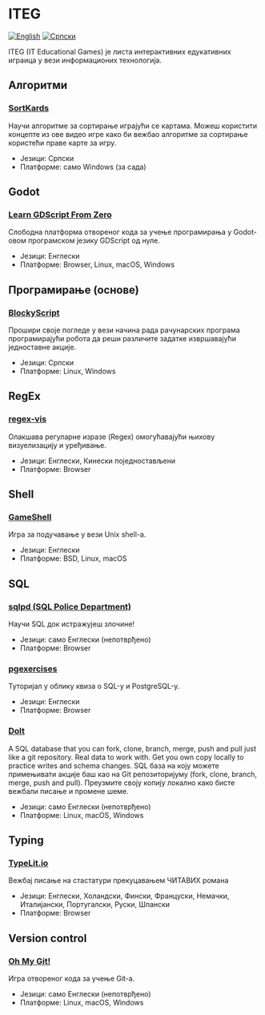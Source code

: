 # ITEG

[![English][readme-lang-en-img]][readme-lang-en]
[![Српски][readme-lang-sr-img]][readme-lang-sr]


ITEG (IT Educational Games) је листа интерактивних едукативних играица у вези информационих технологија.

## Алгоритми

### [SortKards](https://rogard.itch.io/sortcards) 

Научи алгоритме за сортирање играјући се картама. Можеш користити концепте из ове видео игре како би вежбао алгоритме за сортирање користећи праве карте за игру.

* Језици: Српски
* Платформе: само Windows (за сада)

## Godot

### [Learn GDScript From Zero](https://gdquest.itch.io/learn-godot-gdscript)

Слободна платформа отвореног кода за учење програмирања у Godot-овом програмском језику GDScript од нуле.

* Језици: Енглески
* Платформе: Browser, Linux, macOS, Windows

## Програмирање (основе)

### [BlockyScript](https://rogard.itch.io/blockyscript)

Прошири своје погледе у вези начина рада рачунарских програма програмирајући робота да реши различите задатке извршавајући једноставне акције.

* Језици: Српски
* Платформе: Linux, Windows

## RegEx

### [regex-vis](https://regex-vis.com)

Олакшава регуларне изразе (Regex) омогућавајући њихову визуелизацију и уређивање.

* Језици: Енглески, Кинески поједностављени 
* Платформе: Browser

## Shell

### [GameShell](https://github.com/phyver/GameShell)

Игра за подучавање у вези Unix shell-a.

* Језици: Енглески
* Платформе: BSD, Linux, macOS

## SQL

### [sqlpd (SQL Police Department)](https://sqlpd.com)

Научи SQL док истражујеш злочине!

* Језици: само Енглески (непотврђено)
* Платформе: Browser

### [pgexercises](https://pgexercises.com)

Туторијал у облику квиза о SQL-у и PostgreSQL-у.

* Језици: Енглески
* Платформе: Browser


### [Dolt](https://www.dolthub.com) 

A SQL database that you can fork, clone, branch, merge, push and pull just like a git repository. Real data to work with. Get you own copy locally to practice writes and schema changes.
SQL база на коју можете примењивати акције баш као на Git репозиторијуму (fork, clone, branch, merge, push and pull). Преузмите своју копију локално како бисте вежбали писање и промене шеме.


* Језици: само Енглески (непотврђено)
* Платформе: Linux, macOS, Windows

## Typing

### [TypeLit.io](https://www.typelit.io) 

Вежбај писање на стастатури прекуцавањем ЧИТАВИХ романа

* Језици: Енглески, Холандски, Фински, Француски, Немачки, Италијански, Португалски, Руски, Шпански
* Платформе: Browser

## Version control

### [Oh My Git!](https://ohmygit.org)

Игра отвореног кода за учење Git-a.

* Језици: само Енглески (непотврђено)
* Платформе: Linux, macOS, Windows


[//]: # (---------------------------------------------------------)

[//]: # (-------------Section for references-------------)

[//]: # (---------------------------------------------------------)


[readme-lang-en]: https://github.com/studnetwork/ITEG/blob/master/README.md
[readme-lang-en-img]: https://img.shields.io/badge/language-English-blue

[readme-lang-sr]: https://github.com/studnetwork/ITEG/blob/master/README.sr.md
[readme-lang-sr-img]: https://img.shields.io/badge/language-%D0%A1%D1%80%D0%BF%D1%81%D0%BA%D0%B8%20-red
